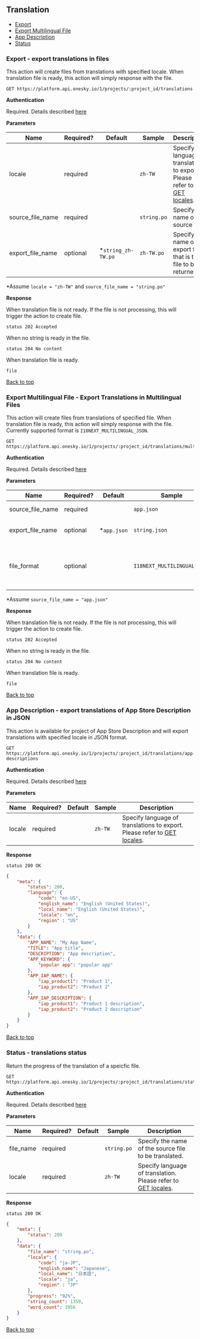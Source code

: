 ## Translation
- [Export](#export---export-translations-in-files)
- [Export Multilingual File](#export-multilingual-file---export-translations-in-multilingual-files)
- [App Description](#app-description---export-translations-of-app-store-description-in-json)
- [Status](#status---translations-status)


### Export - export translations in files
This action will create files from translations with specified locale. When translation file is ready, this action will simply response with the file.

    GET https://platform.api.onesky.io/1/projects/:project_id/translations

**Authentication**

Required. Details described [here](/README.md#authentication)

**Parameters**

Name | Required? | Default | Sample | Description
---- | --------- | ------- | ------ | -----------
locale | required | | `zh-TW` | Specify language of translations to export. Please refer to [GET locales](/resources/locale.md).
source_file_name | required | | `string.po` | Specify the name of the source file.
export_file_name | optional | *`string_zh-TW.po` | `zh-TW.po` | Specify the name of export file that is the file to be returned.

*Assume `locale = "zh-TW"` and `source_file_name = "string.po"`

**Response**

When translation file is not ready. If the file is not processing, this will trigger the action to create file.
```
status 202 Accepted
```

When no string is ready in the file.
```
status 204 No content
```

When translation file is ready.
```
file
```
[Back to top](#translation)

### Export Multilingual File - Export Translations in Multilingual Files
This action will create files from translations of specified file. When translation file is ready, this action will simply response with the file. Currently supported format is `I18NEXT_MULTILINGUAL_JSON`.

    GET https://platform.api.onesky.io/1/projects/:project_id/translations/multilingual

**Authentication**

Required. Details described [here](/README.md#authentication)

**Parameters**

Name | Required? | Default | Sample | Description
---- | --------- | ------- | ------ | -----------
source_file_name | required | | `app.json` | Specify the name of the source file.
export_file_name | optional | \*`app.json` | `string.json` | Specify the name of export file that is the file to be returned.
file_format | optional | | `I18NEXT_MULTILINGUAL_JSON` | Specify export file format, if different from source file format.<br />**Recommend only convert from** `I18NEXT_HIERARCHICAL_JSON`**.**

*Assume `source_file_name = "app.json"`

**Response**

When translation file is not ready. If the file is not processing, this will trigger the action to create file.
```
status 202 Accepted
```

When no string is ready in the file.
```
status 204 No content
```

When translation file is ready.
```
file
```
[Back to top](#translation)


### App Description - export translations of App Store Description in JSON
This action is available for project of App Store Description and will export translations with specified locale in JSON format.

    GET https://platform.api.onesky.io/1/projects/:project_id/translations/app-descriptions

**Authentication**

Required. Details described [here](/README.md#authentication)

**Parameters**

Name | Required? | Default | Sample | Description
---- | --------- | ------- | ------ | -----------
locale | required | | `zh-TW` | Specify language of translations to export. Please refer to [GET locales](/resources/locale.md).

**Response**
```
status 200 OK
```
``` json
{
    "meta": {
        "status": 200,
        "language": {
            "code": "en-US",
            "english_name": "English (United States)",
            "local_name": "English (United States)",
            "locale": "en",
            "region" : "US"
        }
    },
    "data": {
        "APP_NAME": "My App Name",
        "TITLE": "App title",
        "DESCRIPTION": "App description",
        "APP_KEYWORD": {
            "popular app": "popular app"
        },
        "APP_IAP_NAME": {
            "iap_product1": "Product 1",
            "iap_product2": "Product 2"
        },
        "APP_IAP_DESCRIPTION": {
            "iap_product1": "Product 1 description",
            "iap_product2": "Product 2 description"
        }
    }
}
```
[Back to top](#translation)


### Status - translations status
Return the progress of the translation of a speicfic file.

    GET https://platform.api.onesky.io/1/projects/:project_id/translations/status

**Authentication**

Required. Details described [here](/README.md#authentication)

**Parameters**

Name | Required? | Default | Sample | Description
---- | --------- | ------- | ------ | -----------
file_name | required | | `string.po` | Specify the name of the source file to be translated.
locale | required | | `zh-TW` | Specify language of translation. Please refer to [GET locales](/resources/locale.md).

**Response**

```
status 200 OK
```
``` json
{
    "meta": {
        "status": 200
    },
    "data": {
        "file_name": "string.po",
        "locale": {
            "code": "ja-JP",
            "english_name": "Japanese",
            "local_name": "日本語",
            "locale": "ja",
            "region" : "JP"
        },
        "progress": "92%",
        "string_count": 1359,
        "word_count": 3956
    }
}
```
[Back to top](#translation)
